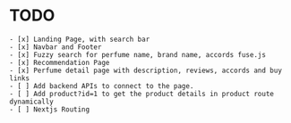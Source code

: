 # TODO

    - [x] Landing Page, with search bar
    - [x] Navbar and Footer
    - [x] Fuzzy search for perfume name, brand name, accords fuse.js
    - [x] Recommendation Page
    - [x] Perfume detail page with description, reviews, accords and buy links
    - [ ] Add backend APIs to connect to the page.
    - [ ] Add product?id=1 to get the product details in product route dynamically
    - [ ] Nextjs Routing
